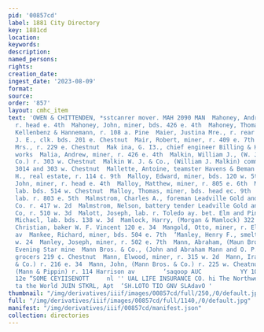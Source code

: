```yaml
---
pid: '00857cd'
label: 1881 City Directory
key: 1881cd
location: 
keywords: 
description: 
named_persons: 
rights: 
creation_date: 
ingest_date: '2023-08-09'
format: 
source: 
order: '857'
layout: cmhc_item
text: 'OWEN & CHITTENDEN, *sstcanrer mover. MAH 2090 MAN  Mahoney, Andrew, miner,
  r. head e. 4th  Mahoney, John, miner, bds. 426 e. 4th  Mahoney, Thomas, butcher
  Kellenbenz & Hannemann, r. 108 a. Pine  Maier, Justina Mre., r. rear 203 e. 8th  Mailler,
  J. E., clk. bds. 201 e. Chestnut  Mair, Robert, miner, r. 409 e. 7th  Majeska, Nina
  Mrs., r. 229 e. Chestnut  Mak ina, G. I3., chief engineer Billing & Hilers, r. at
  works  Malia, Andrew, miner, r. 426 e. 4th  Malkin, William J., (W. J. Malkin &
  Co.) r. 303 w. Chestnut  Malkin W. J. & Co., (William J. Malkin) commission merchants
  3014 and 303 w. Chestnut  Mallette, Antoine, teamster Havens & Beman  Mallory, Anson
  H., real estate, r. 114 ¢. 9th  Malloy, Edward, miner, bds. 120 w. 5th  Malloy,
  John, miner, r. head e. 4th  Malloy, Matthew, miner, r. 805 e. 6th  Malloy, Patrick,
  lab. bds. 514 w. Chestnut  Malloy, Thomas, miner, bds. head ec. 9th  Malloy, William,
  lab. r. 803 e. 5th  Malmstrom, Charles A., foreman Leadville Gold and Silver Mill
  Co. r. 417 w. 2d  Malmstrom, Nelson, battery tender Leadville Gold and Silver Mill
  Co, r. 510 w. 3d  Malott, Joseph, lab. r. Toledo ay. bet. Elm and Pine  Malotte,
  Michacl, lab. bds. 138 w. 3d  Mamlock, Harry, (Morgan & Mamlock) 322 Harrison ay  Mangold,
  Christian, baker W. F. Vincent 120 e. 34  Mangold, Otto, miner, r. Elm cor. Toledo
  av  Mankee, Richard, miner, bds. 504 e. 7th  ‘Manley, Henry F., smelter, r. 3284
  w. 24  Manley, Joseph, miner, r. 502 e. 7th  Mann, Abraham, (Maun Bros. & Co.) r.
  Evening Star mine  Mann Bros. & Co., (John and Abraham Mann and O. P. Jack- son)
  grocers 219 ¢. Chestnut  Mann, Elwood, miner, r. 315 w. 2d  Mann, Ira O., (Mann
  & Co.) r. 216 e. 34  Mann, John, (Mann Bros. & Co.) r. 225 w. Cheatnut  Mann, John,
  (Mann & Pippin) r. 114 Harrison av        ‘saqoop AUC           YY 100 “DAY WOsPHIA
  12e “SOME CEYIISENOTT     nl '' UAL LIFE INSURANCE CO. hi The Northwestern no Superior
  ta the World JUIN STKRL, Apt  ‘SH.LOTO TIO GNV SLAdavO '
thumbnail: "/img/derivatives/iiif/images/00857cd/full/250,/0/default.jpg"
full: "/img/derivatives/iiif/images/00857cd/full/1140,/0/default.jpg"
manifest: "/img/derivatives/iiif/00857cd/manifest.json"
collection: directories
---
```

